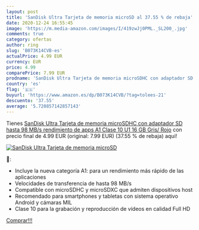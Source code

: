 ```yaml
---
layout: post
title: 'SanDisk Ultra Tarjeta de memoria microSD al 37.55 % de rebaja'
date: 2020-12-24 16:55:45
image: 'https://m.media-amazon.com/images/I/419zwJj0PML._SL200_.jpg'
comments: true
category: ofertas
author: ring
slug: 'B073K14CVB-es'
actualPrice: 4.99 EUR
currency: EUR
price: 4.99
comparePrice: 7.99 EUR
prodname: 'SanDisk Ultra Tarjeta de memoria microSDHC con adaptador SD  hasta 98 MB/s  rendimiento de apps A1  Clase 10  U1  16 GB  Gris/ Rojo'
country: 'es'
flag: '🇪🇸'
buyurl: 'https://www.amazon.es/dp/B073K14CVB/?tag=tolees-21'
descuento: '37.55'
average: '5.720857142857143'
---
```


Tienes [SanDisk Ultra Tarjeta de memoria microSDHC con adaptador SD  hasta 98 MB/s  rendimiento de apps A1  Clase 10  U1  16 GB  Gris/ Rojo](https://www.amazon.es/dp/B073K14CVB/?tag=tolees-21) con precio final de  4.99 EUR (original: 7.99 EUR) (37.55 %  de rebaja) aqui!

[![SanDisk Ultra Tarjeta de memoria microSD](https://m.media-amazon.com/images/I/419zwJj0PML._SL200_.jpg)](https://www.amazon.es/dp/B073K14CVB/?tag=tolees-21)

🔎:

- Incluye la nueva categoría A1: para un rendimiento más rápido de las aplicaciones
- Velocidades de transferencia de hasta 98 MB/s
- Compatible con microSDHC y microSDXC que admiten dispositivos host
- Recomendado para smartphones y tabletas con sistema operativo Android y cámaras MIL
- Clase 10 para la grabación y reproducción de vídeos en calidad Full HD

[Comprar!!!](https://www.amazon.es/dp/B073K14CVB/?tag=tolees-21)
